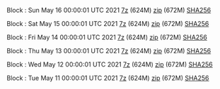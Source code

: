Block : Sun May 16 00:00:01 UTC 2021 [7z](https://transfer.sh/JkZSN/bootstrap.dat.20210516.7z) (624M) [zip](https://transfer.sh/w13a0/bootstrap.dat.20210516.zip) (672M) [SHA256](https://transfer.sh/N1SWn/sha256.txt)

Block : Sat May 15 00:00:01 UTC 2021 [7z](https://transfer.sh/kOhRH/bootstrap.dat.20210515.7z) (624M) [zip](https://transfer.sh/B5FxU/bootstrap.dat.20210515.zip) (672M) [SHA256](https://transfer.sh/mCMWk/sha256.txt)

Block : Fri May 14 00:00:01 UTC 2021 [7z](https://transfer.sh/e7WQx/bootstrap.dat.20210514.7z) (624M) [zip](https://transfer.sh/L36rR/bootstrap.dat.20210514.zip) (672M) [SHA256](https://transfer.sh/lcYag/sha256.txt)

Block : Thu May 13 00:00:01 UTC 2021 [7z](https://transfer.sh/Qusib/bootstrap.dat.20210513.7z) (624M) [zip](https://transfer.sh/SD8hU/bootstrap.dat.20210513.zip) (672M) [SHA256](https://transfer.sh/VfEEH/sha256.txt)

Block : Wed May 12 00:00:01 UTC 2021 [7z](https://transfer.sh/Pp9pz/bootstrap.dat.20210512.7z) (624M) [zip](https://transfer.sh/qXCZW/bootstrap.dat.20210512.zip) (672M) [SHA256](https://transfer.sh/9MiC7/sha256.txt)

Block : Tue May 11 00:00:01 UTC 2021 [7z](https://transfer.sh/121l6j/bootstrap.dat.20210511.7z) (624M) [zip](https://transfer.sh/138EFc/bootstrap.dat.20210511.zip) (672M) [SHA256](https://transfer.sh/7OH1f/sha256.txt)
